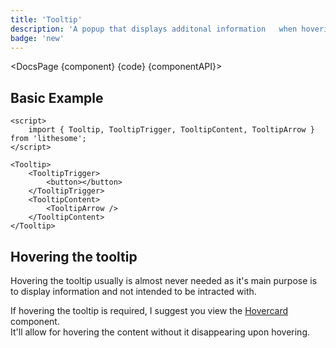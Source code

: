 ```yaml
---
title: 'Tooltip'
description: 'A popup that displays additonal information	when hovering or focusing an element.'
badge: 'new'
---
```


<script>
	import {DocsPage} from '$site/index.ts';

	import componentAPI from './api';
	import {default as component} from './component.svelte';
	import {default as code} from './component.svelte?raw';
</script>

<DocsPage {component} {code} {componentAPI}>

## Basic Example

```svelte
<script>
	import { Tooltip, TooltipTrigger, TooltipContent, TooltipArrow } from 'lithesome';
</script>

<Tooltip>
	<TooltipTrigger>
		<button></button>
	</TooltipTrigger>
	<TooltipContent>
		<TooltipArrow />
	</TooltipContent>
</Tooltip>
```

## Hovering the tooltip

Hovering the tooltip usually is almost never needed as it's main purpose is to display information and not intended to be intracted with.

If hovering the tooltip is required, I suggest you view the [Hovercard](/docs/components/hovercard) component.  
It'll allow for hovering the content without it disappearing upon hovering.

</DocsPage>
